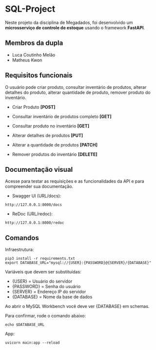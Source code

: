 # SQL-Project

Neste projeto da disciplina de Megadados, foi desenvolvido um **microsserviço de controle de estoque** usando o framework **FastAPI**.

## Membros da dupla

- Luca Coutinho Melão
- Matheus Kwon

## Requisitos funcionais

O usuário pode criar produto, consultar inventário de produtos, alterar detalhes do produto, alterar quantidade de produto, remover produto do inventário.

- Criar Produto **[POST]**

- Consultar inventário de produtos completo **[GET]**

- Consultar produto no inventário **[GET]**

- Alterar detalhes de produtos **[PUT]**

- Alterar a quantidade de produtos **[PATCH]**

- Remover produtos do inventário **[DELETE]**

## Documentação visual

Acesse para testar as requisições e as funcionalidades da API e para compreender sua documentação.

- Swagger UI (URL/docs):

```shell
http://127.0.0.1:8000/docs
```

- ReDoc (URL/redoc):

```shell
http://127.0.0.1:8000/redoc
```

## Comandos

Infraestrutura:

```shell
pip3 install -r requirements.txt
export DATABASE_URL="mysql://{USER}:{PASSWORD}@{SERVER}/{DATABASE}"
```

Variáveis que devem ser substituídas:

- {USER} = Usuário do servidor
- {PASSWORD} = Senha do usuário
- {SERVER} = Endereço IP do servidor
- {DATABASE} = Nome da base de dados

Ao abrir o MySQL Workbench você deve ver {DATABASE} em schemas.

Para confirmar, rode o comando abaixo:

```shell
echo $DATABASE_URL
```

App:
```shell
uvicorn main:app --reload
```